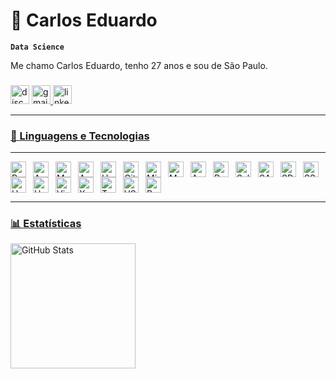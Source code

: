 # 🤖 Carlos Eduardo

**`Data Science`**

Me chamo Carlos Eduardo, tenho 27 anos e sou de São Paulo. 

###

<div align="left">
  <img src="https://img.shields.io/static/v1?message=Discord&logo=discord&label=&color=7289DA&logoColor=black&labelColor=&style=for-the-badge" height="30" alt="discord logo"  />
  <a href="mailto:cejm2016@gmail.com">
  <img src="https://img.shields.io/static/v1?message=Gmail&logo=gmail&label=&color=D14836&logoColor=white&labelColor=&style=for-the-badge" height="30" alt="gmail logo" />
  <a href="https://www.linkedin.com/in/carlos-eduardo-jm/" target="_blank">
  <img src="https://img.shields.io/static/v1?message=LinkedIn&logo=linkedin&label=&color=0077B5&logoColor=white&labelColor=&style=for-the-badge" height="30" alt="linkedin logo" />
</div>

---

### 🤖 Linguagens e Tecnologias

---

<img align="left" alt="Python" title="Python" width="25px" style="padding-right: 8px;" src="https://cdn.jsdelivr.net/gh/devicons/devicon@latest/icons/python/python-original.svg"/>
<img align="left" alt="Azure SQL Database" title="Azure SQL Database" width="25px" style="padding-right: 8px;" src="https://cdn.jsdelivr.net/gh/devicons/devicon@latest/icons/azuresqldatabase/azuresqldatabase-original.svg"/>
<img align="left" alt="MySQL" title="MySQL" width="25px" style="padding-right: 8px;" src="https://cdn.jsdelivr.net/gh/devicons/devicon@latest/icons/mysql/mysql-original.svg"/>
<img align="left" alt="Apache Spark" title="Apache Spark" width="25px" style="padding-right: 8px;" src="https://cdn.jsdelivr.net/gh/devicons/devicon@latest/icons/apachespark/apachespark-original.svg"/>
<img align="left" alt="Hadoop" title="Hadoop" width="25px" style="padding-right: 8px;" src="https://cdn.jsdelivr.net/gh/devicons/devicon@latest/icons/hadoop/hadoop-original.svg"/>
<img align="left" alt="GitLab" title="GitLab" width="25px" style="padding-right: 8px;" src="https://cdn.jsdelivr.net/gh/devicons/devicon@latest/icons/gitlab/gitlab-original.svg"/>
<img align="left" alt="Minitab" title="Minitab" width="25px" style="padding-right: 8px;" src="https://cdn.jsdelivr.net/gh/devicons/devicon@latest/icons/minitab/minitab-original.svg"/>
<img align="left" alt="MongoDB" title="MongoDB" width="25px" style="padding-right: 8px;" src="https://cdn.jsdelivr.net/gh/devicons/devicon@latest/icons/mongodb/mongodb-original.svg"/>
<img align="left" alt="AWS" title="AWS" width="25px" style="padding-right: 8px;" src="https://cdn.jsdelivr.net/gh/devicons/devicon@latest/icons/amazonwebservices/amazonwebservices-original-wordmark.svg"/>
<img align="left" alt="R" title="R" width="25px" style="padding-right: 8px;" src="https://cdn.jsdelivr.net/gh/devicons/devicon@latest/icons/r/r-original.svg"/>
<img align="left" alt="Salesforce" title="Salesforce" width="25px" style="padding-right: 8px;" src="https://cdn.jsdelivr.net/gh/devicons/devicon@latest/icons/salesforce/salesforce-original.svg"/>
<img align="left" alt="SASS" title="SASS" width="25px" style="padding-right: 8px;" src="https://cdn.jsdelivr.net/gh/devicons/devicon@latest/icons/sass/sass-original.svg"/>
<img align="left" alt="SPSS" title="SPSS" width="25px" style="padding-right: 8px;" src="https://cdn.jsdelivr.net/gh/devicons/devicon@latest/icons/spss/spss-original.svg"/>
<img align="left" alt="SSH" title="SSH" width="25px" style="padding-right: 8px;" src="https://cdn.jsdelivr.net/gh/devicons/devicon@latest/icons/ssh/ssh-original-wordmark.svg"/>
<img align="left" alt="UML" title="Unified Modeling Language" width="25px" style="padding-right: 8px;" src="https://cdn.jsdelivr.net/gh/devicons/devicon@latest/icons/unifiedmodelinglanguage/unifiedmodelinglanguage-original.svg"/>
<img align="left" alt="Unity" logoColor=white color="black" title="Unity" width="25px" style="padding-right: 8px;" src="https://cdn.jsdelivr.net/gh/devicons/devicon@latest/icons/unity/unity-line-wordmark.svg" />
<img align="left" alt="Vim" title="Vim" width="25px" style="padding-right: 8px;" src="https://cdn.jsdelivr.net/gh/devicons/devicon@latest/icons/vim/vim-original.svg"/>
<img align="left" alt="XML" color="white" title="XML" width="25px" style="padding-right: 8px;" src="https://cdn.jsdelivr.net/gh/devicons/devicon@latest/icons/xml/xml-original.svg"/>
<img align="left" alt="Trello" title="Trello" width="25px" style="padding-right: 8px;" src="https://cdn.jsdelivr.net/gh/devicons/devicon/icons/trello/trello-plain.svg"/>
<img align="left" alt="VS Code" title="VS Code" width="25px" style="padding-right: 8px;" src="https://cdn.jsdelivr.net/gh/devicons/devicon/icons/vscode/vscode-original.svg"/>
<img align="left" alt="PyCharm" title="PyCharm" width="25px" style="padding-right: 8px;" src="https://cdn.jsdelivr.net/gh/devicons/devicon@latest/icons/pycharm/pycharm-original.svg"/>

<br clear="left"/>

---

### 📊 Estatísticas


<div style="display: flex; justify-content: flex-start; gap: 5px;">
  <img 
    alt="GitHub Stats" 
    height="200" 
    src="https://github-readme-stats.vercel.app/api?username=cejm2016&show_icons=true&theme=highcontrast&include_all_commits=true&locale=pt-br" 
  />





